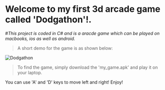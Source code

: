 # **Welcome to my first 3d arcade game called 'Dodgathon'!.**

#*This project is coded in C# and is a aracde game which can be played on macbooks, ios as well as android.*

> A short demo for the game is as shown below:

![Dodgathon](dodgathon_snapshot.gif)

> To find the game, simply download the 'my_game.apk' and play it on your laptop.

You can use 'A' and 'D' keys to move left and right! Enjoy!
